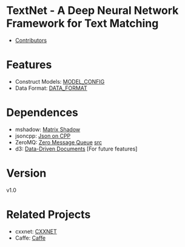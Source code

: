 TextNet - A Deep Neural Network Framework for Text Matching
======

* [Contributors](https://github.com/pl8787/textnet-release/graphs/contributors)

Features
=====

* Construct Models: [MODEL_CONFIG](MODEL_CONFIG.md)
* Data Format: [DATA_FORMAT](DATA_FORMAT.md)

Dependences
=====
* mshadow: [Matrix Shadow](https://github.com/dmlc/mshadow)
* jsoncpp: [Json on CPP](https://github.com/open-source-parsers/jsoncpp)
* ZeroMQ: [Zero Message Queue](http://zeromq.org/) [src](https://github.com/zeromq/libzmq)
* d3: [Data-Driven Documents](http://d3js.org/) [For future features]

Version
======
v1.0

Related Projects
=====
* cxxnet: [CXXNET](https://github.com/dmlc/cxxnet)
* Caffe: [Caffe](https://github.com/BVLC/caffe)
